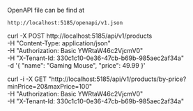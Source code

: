OpenAPI file can be find at
```
http://localhost:5185/openapi/v1.json
```

curl -X POST http://localhost:5185/api/v1/products \
  -H "Content-Type: application/json" \
  -H "Authorization: Basic YWRtaW46c2VjcmV0" \
  -H "X-Tenant-Id: 330c1c10-0e36-47cb-b69b-985aec2af34a" \
  -d '{
    "name": "Gaming Mouse",
    "price": 49.99
}'


curl -i -X GET "http://localhost:5185/api/v1/products/by-price?minPrice=20&maxPrice=100" \
  -H "Authorization: Basic YWRtaW46c2VjcmV0" \
  -H "X-Tenant-Id: 330c1c10-0e36-47cb-b69b-985aec2af34a"
